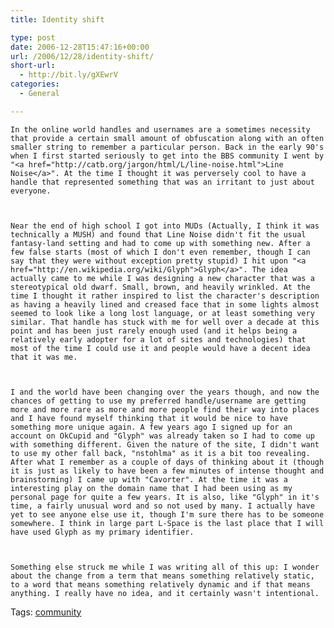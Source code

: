 ```yaml
---
title: Identity shift

type: post
date: 2006-12-28T15:47:16+00:00
url: /2006/12/28/identity-shift/
short-url:
  - http://bit.ly/gXEwrV
categories:
  - General

---
```

<div class='microid-mailto+http:sha1:5165556c02babce67fc44c5cc6abfdc975cdf113'>
  
    In the online world handles and usernames are a sometimes necessity that provide a certain small amount of obfuscation along with an often smaller string to remember a particular person. Back in the early 90's when I first started seriously to get into the BBS community I went by "<a href="http://catb.org/jargon/html/L/line-noise.html">Line Noise</a>". At the time I thought it was perversely cool to have a handle that represented something that was an irritant to just about everyone.
  
  
  
    Near the end of high school I got into MUDs (Actually, I think it was technically a MUSH) and found that Line Noise didn't fit the usual fantasy-land setting and had to come up with something new. After a few false starts (most of which I don't even remember, though I can say that they were without exception pretty stupid) I hit upon "<a href="http://en.wikipedia.org/wiki/Glyph">Glyph</a>". The idea actually came to me while I was designing a new character that was a stereotypical old dwarf. Small, brown, and heavily wrinkled. At the time I thought it rather inspired to list the character's description as having a heavily lined and creased face that in some lights almost seemed to look like a long lost language, or at least something very similar. That handle has stuck with me for well over a decade at this point and has been just rarely enough used (and it helps being a relatively early adopter for a lot of sites and technologies) that most of the time I could use it and people would have a decent idea that it was me.
  
  
  
    I and the world have been changing over the years though, and now the chances of getting to use my preferred handle/username are getting more and more rare as more and more people find their way into places and I have found myself thinking that it would be nice to have something more unique again. A few years ago I signed up for an account on OkCupid and "Glyph" was already taken so I had to come up with something different. Given the nature of the site, I didn't want to use my other fall back, "nstohlma" as it is a bit too revealing. After what I remember as a couple of days of thinking about it (though it is just as likely to have been a few minutes of intense thought and brainstorming) I came up with "Cavorter". At the time it was a interesting play on the domain name that I had been using as my personal page for quite a few years. It is also, like "Glyph" in it's time, a fairly unusual word and so not used by many. I actually have yet to see anyone else use it, though I'm sure there has to be someone somewhere. I think in large part L-Space is the last place that I will have used Glyph as my primary identifier.
  
  
  
    Something else struck me while I was writing all of this up: I wonder about the change from a term that means something relatively static, to a word that means something relatively dynamic and if that means anything. I really have no idea, and it certainly wasn't intentional.
  
</div>

<div class="st-post-tags">
  Tags: <a href="http://www.cavort.org/tag/community/" title="community" rel="tag">community</a><br />
</div>